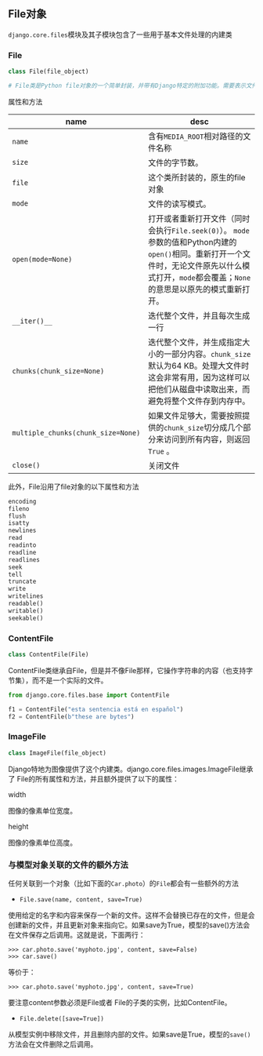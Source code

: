 ## File对象

`django.core.files`模块及其子模块包含了一些用于基本文件处理的内建类

### File

```python
class File(file_object)

# File类是Python file对象的一个简单封装，并带有Django特定的附加功能。需要表示文件的时候，Django内部会使用这个类。
```

属性和方法

| name                               | desc                                                         |
| ---------------------------------- | ------------------------------------------------------------ |
| `name`                             | 含有`MEDIA_ROOT`相对路径的文件名称                           |
| `size`                             | 文件的字节数。                                               |
| `file`                             | 这个类所封装的，原生的file 对象                              |
| `mode`                             | 文件的读写模式。                                             |
| `open(mode=None)`                  | 打开或者重新打开文件（同时会执行`File.seek(0)`）。 `mode`参数的值和Python内建的`open()`相同。重新打开一个文件时，无论文件原先以什么模式打开，`mode`都会覆盖；`None`的意思是以原先的模式重新打开。 |
| `__iter()__`                       | 迭代整个文件，并且每次生成一行                               |
| `chunks(chunk_size=None)`          | 迭代整个文件，并生成指定大小的一部分内容。`chunk_size`默认为64 KB。处理大文件时这会非常有用，因为这样可以把他们从磁盘中读取出来，而避免将整个文件存到内存中。 |
| `multiple_chunks(chunk_size=None)` | 如果文件足够大，需要按照提供的`chunk_size`切分成几个部分来访问到所有内容，则返回`True` 。 |
| `close()`                          | 关闭文件                                                     |

此外，File沿用了file对象的以下属性和方法

```python
encoding
fileno
flush
isatty 
newlines
read 
readinto
readline
readlines 
seek
tell
truncate
write 
writelines
readable()
writable()
seekable()
```

### ContentFile

```python
class ContentFile(File)
```

ContentFile类继承自File，但是并不像File那样，它操作字符串的内容（也支持字节集），而不是一个实际的文件。

```python
from django.core.files.base import ContentFile

f1 = ContentFile("esta sentencia está en español")
f2 = ContentFile(b"these are bytes")
```

### ImageFile

```python
class ImageFile(file_object)
```
Django特地为图像提供了这个内建类。django.core.files.images.ImageFile继承了 File的所有属性和方法，并且额外提供了以下的属性：

width  

图像的像素单位宽度。

height  

图像的像素单位高度。


### 与模型对象关联的文件的额外方法

任何关联到一个对象（比如下面的`Car.photo`）的`File`都会有一些额外的方法

- `File.save(name, content, save=True)`

使用给定的名字和内容来保存一个新的文件。这样不会替换已存在的文件，但是会创建新的文件，并且更新对象来指向它。如果save为True，模型的save()方法会在文件保存之后调用。这就是说，下面两行：

```shell
>>> car.photo.save('myphoto.jpg', content, save=False)
>>> car.save()
```

等价于：

```shell
>>> car.photo.save('myphoto.jpg', content, save=True)
```
要注意content参数必须是File或者 File的子类的实例，比如ContentFile。

- `File.delete([save=True])`


从模型实例中移除文件，并且删除内部的文件。如果save是True，模型的`save()` 方法会在文件删除之后调用。